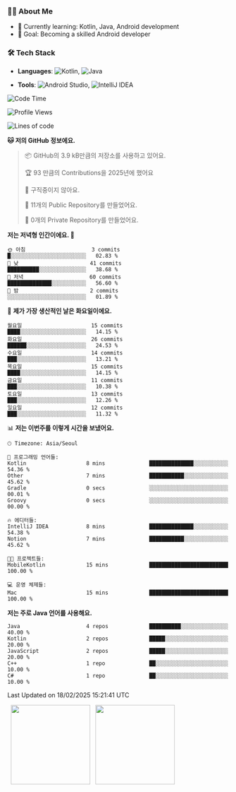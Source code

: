 ### 👨‍💻 About Me
- 🌱 Currently learning: Kotlin, Java, Android development
- 🎯 Goal: Becoming a skilled Android developer

### 🛠 Tech Stack
- **Languages**: ![Kotlin](https://img.shields.io/badge/Kotlin-0095D5?style=flat-square&logo=kotlin&logoColor=white), 
![Java](https://img.shields.io/badge/Java-007396?style=flat-square&logo=coffeescript&logoColor=white)

- **Tools**:
![Android Studio](https://img.shields.io/badge/Android%20Studio-3DDC84?style=flat-square&logo=android-studio&logoColor=white), 
![IntelliJ IDEA](https://img.shields.io/badge/IntelliJ%20IDEA-000000?style=flat-square&logo=intellij-idea&logoColor=white)

<!--START_SECTION:waka-->
![Code Time](http://img.shields.io/badge/Code%20Time-21%20hrs%2048%20mins-blue)

![Profile Views](http://img.shields.io/badge/Profile%20Views-0-blue)

![Lines of code](https://img.shields.io/badge/%EC%A0%80%EB%8A%94%20%EC%97%AC%ED%83%9C%EA%B9%8C%EC%A7%80%20-55.4%20thousand%20%EC%A4%84%EC%9D%98%20%EC%BD%94%EB%93%9C%EB%A5%BC%20%EC%9E%91%EC%84%B1%ED%96%88%EC%96%B4%EC%9A%94.-blue)

**🐱 저의 GitHub 정보에요.** 

> 📦 GitHub의 3.9 kB만큼의 저장소를 사용하고 있어요. 
 > 
> 🏆 93 만큼의 Contributions을 2025년에 했어요
 > 
> 🚫 구직중이지 않아요.
 > 
> 📜 11개의 Public Repository를 만들었어요. 
 > 
> 🔑 0개의 Private Repository를 만들었어요. 
 > 
**저는 저녁형 인간이에요. 🦉** 

```text
🌞 아침                     3 commits           █░░░░░░░░░░░░░░░░░░░░░░░░   02.83 % 
🌆 낮　                     41 commits          ██████████░░░░░░░░░░░░░░░   38.68 % 
🌃 저녁                     60 commits          ██████████████░░░░░░░░░░░   56.60 % 
🌙 밤　                     2 commits           ░░░░░░░░░░░░░░░░░░░░░░░░░   01.89 % 
```
📅 **제가 가장 생산적인 날은 화요일이에요.** 

```text
월요일                      15 commits          ████░░░░░░░░░░░░░░░░░░░░░   14.15 % 
화요일                      26 commits          ██████░░░░░░░░░░░░░░░░░░░   24.53 % 
수요일                      14 commits          ███░░░░░░░░░░░░░░░░░░░░░░   13.21 % 
목요일                      15 commits          ████░░░░░░░░░░░░░░░░░░░░░   14.15 % 
금요일                      11 commits          ███░░░░░░░░░░░░░░░░░░░░░░   10.38 % 
토요일                      13 commits          ███░░░░░░░░░░░░░░░░░░░░░░   12.26 % 
일요일                      12 commits          ███░░░░░░░░░░░░░░░░░░░░░░   11.32 % 
```


📊 **저는 이번주를 이렇게 시간을 보냈어요.** 

```text
🕑︎ Timezone: Asia/Seoul

💬 프로그래밍 언어들: 
Kotlin                   8 mins              ██████████████░░░░░░░░░░░   54.36 % 
Other                    7 mins              ███████████░░░░░░░░░░░░░░   45.62 % 
Gradle                   0 secs              ░░░░░░░░░░░░░░░░░░░░░░░░░   00.01 % 
Groovy                   0 secs              ░░░░░░░░░░░░░░░░░░░░░░░░░   00.00 % 

🔥 에디터들: 
IntelliJ IDEA            8 mins              ██████████████░░░░░░░░░░░   54.38 % 
Notion                   7 mins              ███████████░░░░░░░░░░░░░░   45.62 % 

🐱‍💻 프로젝트들: 
MobileKotlin             15 mins             █████████████████████████   100.00 % 

💻 운영 체제들: 
Mac                      15 mins             █████████████████████████   100.00 % 
```

**저는 주로 Java 언어를 사용해요.** 

```text
Java                     4 repos             ██████████░░░░░░░░░░░░░░░   40.00 % 
Kotlin                   2 repos             █████░░░░░░░░░░░░░░░░░░░░   20.00 % 
JavaScript               2 repos             █████░░░░░░░░░░░░░░░░░░░░   20.00 % 
C++                      1 repo              ██░░░░░░░░░░░░░░░░░░░░░░░   10.00 % 
C#                       1 repo              ██░░░░░░░░░░░░░░░░░░░░░░░   10.00 % 
```




 Last Updated on 18/02/2025 15:21:41 UTC
<!--END_SECTION:waka-->

<p>
  <img height="180em" src="https://github-readme-stats.vercel.app/api?username=JongHyun070105&show_icons=true&include_all_commits=true&bg_color=0d1117&title_color=ffffff&text_color=c9d1d9&icon_color=79ff97">
  <img height="180em" src="https://github-readme-stats.vercel.app/api/top-langs/?username=JongHyun070105&layout=compact&langs_count=4&bg_color=0d1117&title_color=ffffff&text_color=c9d1d9&hide=php&hide_repo=EcoStep,mimir,git-session">
</p>
